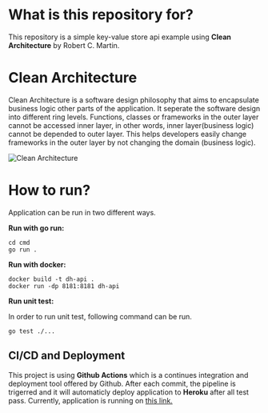 # What is this repository for?

This repository is a simple key-value store api example using **Clean Architecture** by Robert C. Martin.

# Clean Architecture

Clean Architecture is a software design philosophy that aims to encapsulate business logic other parts of the application. It seperate the software design into different ring levels. Functions, classes or frameworks in the outer layer cannot be accessed inner layer, in other words, inner layer(business logic) cannot be depended to outer layer. This helps developers easily change frameworks in the outer layer by not changing the domain (business logic).

![Clean Architecture](https://netsharpdev.com/images/posts/shape-half.png)

# How to run?

Application can be run in two different ways.

**Run with go run:**

    cd cmd
    go run .

**Run with docker:**

    docker build -t dh-api .
    docker run -dp 8181:8181 dh-api

**Run unit test:**

In order to run unit test, following command can be run.

    go test ./...


## CI/CD and Deployment

This project is using **Github Actions** which is a continues integration and deployment tool offered by Github. After each commit, the pipeline is trigerred and it will automaticly deploy application to **Heroku** after all test pass. Currently, application is running on [this link.](https://dh-api-golang.herokuapp.com/)  
